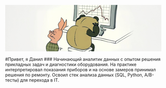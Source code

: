 <p align="center">
  <img src="https://github.com/notvarprod/notvarprod/blob/main/1.PNG" />
</p>
#Привет, я Данил
### Начинающий аналитик данных с опытом решения прикладных задач и диагностики оборудования. На практике интерпретировал показания приборов и на основе замеров принимал решения по ремонту. Освоил стек анализа данных (SQL, Python, A/B-тесты) для перехода в IT.
